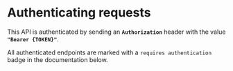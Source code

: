 # Authenticating requests

This API is authenticated by sending an **`Authorization`** header with the value **`"Bearer {TOKEN}"`**.

All authenticated endpoints are marked with a `requires authentication` badge in the documentation below.


